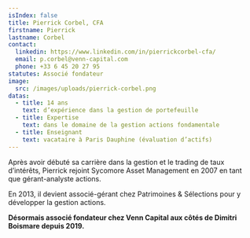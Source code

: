 ```yaml
---
isIndex: false
title: Pierrick Corbel, CFA
firstname: Pierrick
lastname: Corbel
contact:
  linkedin: https://www.linkedin.com/in/pierrickcorbel-cfa/
  email: p.corbel@venn-capital.com
  phone: +33 6 45 20 27 95
statutes: Associé fondateur
image:
  src: /images/uploads/pierrick-corbel.png
datas:
  - title: 14 ans
    text: d’expérience dans la gestion de portefeuille
  - title: Expertise
    text: dans le domaine de la gestion actions fondamentale
  - title: Enseignant
    text: vacataire à Paris Dauphine (évaluation d’actifs)
---
```

Après avoir débuté sa carrière dans la gestion et le trading de taux d’intérêts, Pierrick rejoint Sycomore Asset Management en 2007 en tant que gérant-analyste actions.

En 2013, il devient associé-gérant chez Patrimoines & Sélections pour y développer la gestion actions.

**Désormais associé fondateur chez Venn Capital aux côtés de Dimitri Boismare depuis 2019.**